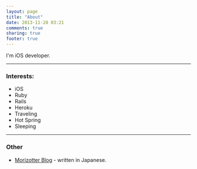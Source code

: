 ```yaml
---
layout: page
title: "About"
date: 2013-11-28 03:21
comments: true
sharing: true
footer: true
---
```


I'm iOS developer.

----

### Interests:

- iOS
- Ruby
- Rails
- Heroku
- Traveling
- Hot Spring
- Sleeping

----

### Other

- [Morizotter Blog](http://blog.morizotter.com) - written in Japanese.